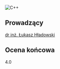![C++](https://img.shields.io/badge/C%2B%2B-21D789?style=for-the-badge&logo=clion&logoColor=white)

## Prowadzący

[dr inż. Łukasz Hładowski](https://scholar.google.com/citations?user=W8oivM0AAAAJ)

## Ocena końcowa

4.0
